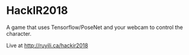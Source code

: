 # HackIR2018
A game that uses Tensorflow/PoseNet and your webcam to control the character.

Live at http://ruyili.ca/hackir2018
